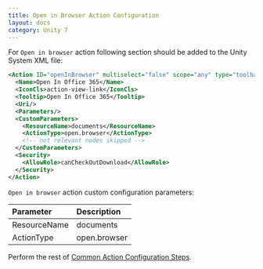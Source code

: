 ```yaml
---
title: Open in Browser Action Configuration
layout: docs
category: Unity 7
---
```


For `Open in browser` action following section should be added to the Unity System XML file:
 
```xml
<Action ID="openInBrowser" multiselect="false" scope="any" type="toolbar">
  <Name>Open In Office 365</Name>
  <IconCls>action-view-link</IconCls>
  <Tooltip>Open In Office 365</Tooltip>
  <Uri/>
  <Parameters/>
  <CustomParameters>
    <ResourceName>documents</ResourceName>
    <ActionType>open.browser</ActionType>
    <!-- not relevant nodes skipped -->
  </CustomParameters>
  <Security>
    <AllowRole>canCheckOutDownload</AllowRole>
  </Security>
</Action>
```

`Open in browser` action custom configuration parameters:

| Parameter   | Description |
|:------------|:------------|
|ResourceName | documents |
|ActionType   | open.browser|

Perform the rest of [Common Action Configuration Steps](../actions#common-actions-configuration-steps). 

